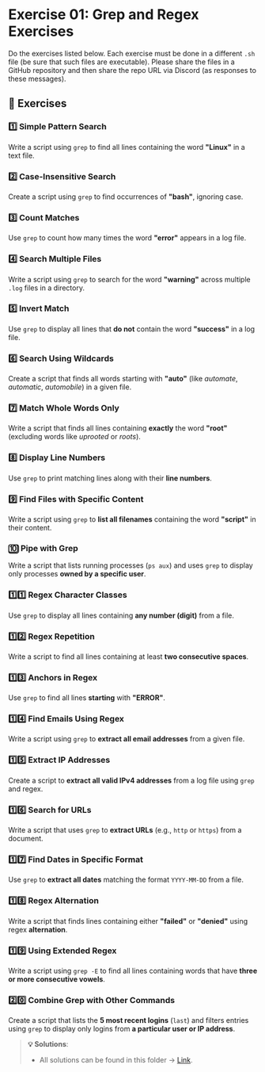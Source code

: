 # Exercise 01: Grep and Regex Exercises

Do the exercises listed below. Each exercise must be done in a different `.sh` file (be sure that such files are executable). Please share the files in a GitHub repository and then share the repo URL via Discord (as responses to these messages).

## 📌 Exercises

### 1️⃣ Simple Pattern Search
Write a script using `grep` to find all lines containing the word **"Linux"** in a text file.

### 2️⃣ Case-Insensitive Search
Create a script using `grep` to find occurrences of **"bash"**, ignoring case.

### 3️⃣ Count Matches
Use `grep` to count how many times the word **"error"** appears in a log file.

### 4️⃣ Search Multiple Files
Write a script using `grep` to search for the word **"warning"** across multiple `.log` files in a directory.

### 5️⃣ Invert Match
Use `grep` to display all lines that **do not** contain the word **"success"** in a log file.

### 6️⃣ Search Using Wildcards
Create a script that finds all words starting with **"auto"** (like *automate*, *automatic*, *automobile*) in a given file.

### 7️⃣ Match Whole Words Only
Write a script that finds all lines containing **exactly** the word **"root"** (excluding words like *uprooted* or *roots*).

### 8️⃣ Display Line Numbers
Use `grep` to print matching lines along with their **line numbers**.

### 9️⃣ Find Files with Specific Content
Write a script using `grep` to **list all filenames** containing the word **"script"** in their content.

### 🔟 Pipe with Grep
Write a script that lists running processes (`ps aux`) and uses `grep` to display only processes **owned by a specific user**.

### 1️⃣1️⃣ Regex Character Classes
Use `grep` to display all lines containing **any number (digit)** from a file.

### 1️⃣2️⃣ Regex Repetition
Write a script to find all lines containing at least **two consecutive spaces**.

### 1️⃣3️⃣ Anchors in Regex
Use `grep` to find all lines **starting** with **"ERROR"**.

### 1️⃣4️⃣ Find Emails Using Regex
Write a script using `grep` to **extract all email addresses** from a given file.

### 1️⃣5️⃣ Extract IP Addresses
Create a script to **extract all valid IPv4 addresses** from a log file using `grep` and regex.

### 1️⃣6️⃣ Search for URLs
Write a script that uses `grep` to **extract URLs** (e.g., `http` or `https`) from a document.

### 1️⃣7️⃣ Find Dates in Specific Format
Use `grep` to **extract all dates** matching the format `YYYY-MM-DD` from a file.

### 1️⃣8️⃣ Regex Alternation
Write a script that finds lines containing either **"failed"** or **"denied"** using regex **alternation**.

### 1️⃣9️⃣ Using Extended Regex
Write a script using `grep -E` to find all lines containing words that have **three or more consecutive vowels**.

### 2️⃣0️⃣ Combine Grep with Other Commands
Create a script that lists the **5 most recent logins** (`last`) and filters entries using `grep` to display only logins from **a particular user or IP address**.

> **💡 Solutions**: 
> 
> - All solutions can be found in this folder → [Link](https://github.com/fralfaro/devops-softserve-chile/tree/main/docs/month_01/week_03/01_exercises).  
